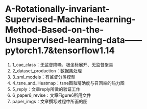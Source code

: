 # A-Rotationally-invariant-Supervised-Machine-learning-Method-Based-on-the-Unsupervised-learning-data——pytorch1.7&tensorflow1.14
1. 1_cae_class：无监督降噪、极坐标展开、无监督聚类
2. 2_dataset_production：数据集处理
3. 3_sml_models：有监督分类模型
4. 4_tsne_and_Heatmap：tsne图和精确度与召回率的热力图
5. 5_reply：文章reply所做的验证工作
6. 6_paper6_revise：文章Figure6所用文件
7. paper_imgs：文章撰写过程中所画的图
